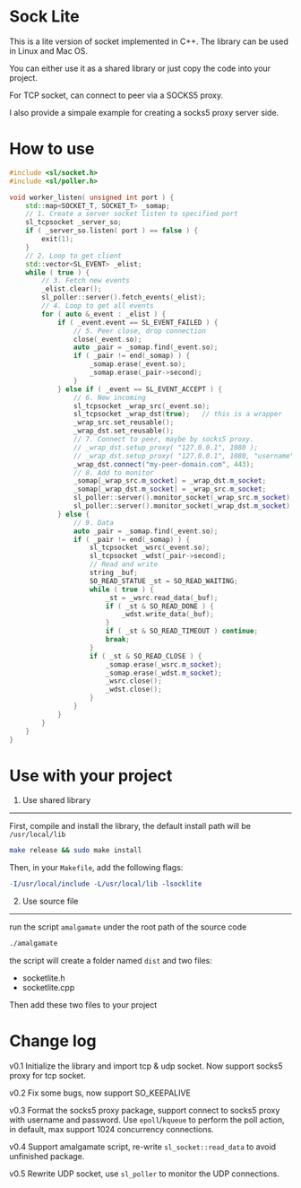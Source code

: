 Sock Lite
===
This is a lite version of socket implemented in C++. The library can be used in Linux and Mac OS.

You can either use it as a shared library or just copy the code into your project.

For TCP socket, can connect to peer via a SOCKS5 proxy.

I also provide a simpale example for creating a socks5 proxy server side.

How to use
===
```c++
#include <sl/socket.h>
#include <sl/poller.h>

void worker_listen( unsigned int port ) {
	std::map<SOCKET_T, SOCKET_T> _somap;
    // 1. Create a server socket listen to specified port
    sl_tcpsocket _server_so;
    if ( _server_so.listen( port ) == false ) {
        exit(1);
    }
    // 2. Loop to get client
	std::vector<SL_EVENT> _elist;
    while ( true ) {
		// 3. Fetch new events
		_elist.clear();
		sl_poller::server().fetch_events(_elist);
		// 4. Loop to get all events
		for ( auto &_event : _elist ) {
			if ( _event.event == SL_EVENT_FAILED ) {
				// 5. Peer close, drop connection
				close(_event.so);
				auto _pair = _somap.find(_event.so);
				if ( _pair != end(_somap) ) {
					_somap.erase(_event.so);
					_somap.erase(_pair->second);
				}
			} else if ( _event == SL_EVENT_ACCEPT ) {
				// 6. New incoming 
				sl_tcpsocket _wrap_src(_event.so);
				sl_tcpsocket _wrap_dst(true);	// this is a wrapper
				_wrap_src.set_reusable();
				_wrap_dst.set_reusable();
				// 7. Connect to peer, maybe by socks5 proxy.
				// _wrap_dst.setup_proxy( "127.0.0.1", 1080 );
				// _wrap_dst.setup_proxy( "127.0.0.1", 1080, "username", "pwd" );
				_wrap_dst.connect("my-peer-domain.com", 443);
				// 8. Add to monitor
				_somap[_wrap_src.m_socket] = _wrap_dst.m_socket;
				_somap[_wrap_dst.m_socket] = _wrap_src.m_socket;
				sl_poller::server().monitor_socket(_wrap_src.m_socket);
				sl_poller::server().monitor_socket(_wrap_dst.m_socket);
			} else {
				// 9. Data
				auto _pair = _somap.find(_event.so);
				if ( _pair != end(_somap) ) {
					sl_tcpsocket _wsrc(_event.so);
					sl_tcpsocket _wdst(_pair->second);
					// Read and write
					string _buf;
					SO_READ_STATUE _st = SO_READ_WAITING;
					while ( true ) {
						_st = _wsrc.read_data(_buf);
						if ( _st & SO_READ_DONE ) {
							_wdst.write_data(_buf);
						}
						if ( _st & SO_READ_TIMEOUT ) continue;
						break;
					}
					if ( _st & SO_READ_CLOSE ) {
						_somap.erase(_wsrc.m_socket);
						_somap.erase(_wdst.m_socket);
						_wsrc.close();
						_wdst.close();
					}
				}
			}
		}
    }
}
```

Use with your project
===
1. Use shared library
------

First, compile and install the library, the default install path will be `/usr/local/lib`
```sh
make release && sudo make install
```
Then, in your `Makefile`, add the following flags:
```makefile
-I/usr/local/include -L/usr/local/lib -lsocklite
```

2. Use source file
------

run the script `amalgamate` under the root path of the source code
```sh
./amalgamate
```
the script will create a folder named `dist` and two files:
* socketlite.h
* socketlite.cpp

Then add these two files to your project

Change log
===
v0.1 Initialize the library and import tcp & udp socket. Now support socks5 proxy for tcp socket.

v0.2 Fix some bugs, now support SO_KEEPALIVE

v0.3 Format the socks5 proxy package, support connect to socks5 proxy with username and password. Use `epoll`/`kqueue` to perform the poll action, in default, max support 1024 concurrency connections.

v0.4 Support amalgamate script, re-write `sl_socket::read_data` to avoid unfinished package.

v0.5 Rewrite UDP socket, use `sl_poller` to monitor the UDP connections.

